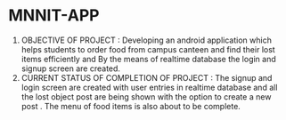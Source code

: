 # MNNIT-APP
1. OBJECTIVE OF PROJECT :  Developing an android application which helps students to order food from campus canteen and find their lost items efficiently and
By the means of realtime database the login and signup screen are created.
2. CURRENT STATUS OF COMPLETION OF PROJECT : The signup and login screen are created with user entries in realtime database and all the lost object post are being shown with the option to create a new post . The menu of food items is also about to be complete.
